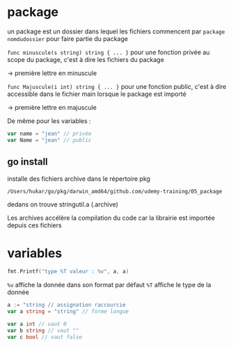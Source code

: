 # package

un package est un dossier dans lequel les fichiers commencent par `package nomdudossier` pour faire partie du package

`func minuscule(s string) string { ... }` pour une fonction privée au scope du package, c'est à dire les fichiers du package

-> première lettre en minuscule

`func Majuscule(i int) string { ... }` pour une fonction public, c'est à dire accessible dans le fichier main lorsque le package est importé

-> première lettre en majuscule

De même pour les variables :

```go
var name = "jean" // privée
var Name = "jean" // public
```

## go install

installe des fichiers archive dans le répertoire pkg

`/Users/hukar/go/pkg/darwin_amd64/github.com/udemy-training/05_package`

dedans on trouve stringutil.a (.archive) 

Les archives accélère la compilation du code car la librairie est importée depuis ces fichiers

# variables
```go
fmt.Printf("type %T valeur : %v", a, a)
```

`%v` affiche la donnée dans son format par défaut
`%T` affiche le type de la donnée

```go
a := "string // assignation raccourcie
var a string = "string" // forme longue

var a int // vaut 0
var b string // vaut ""
var c bool // vaut false
```